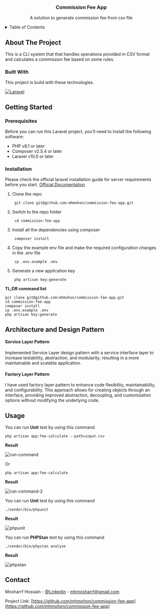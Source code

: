 <!-- PROJECT INFO -->
<div align="center">
  <h3 align="center">Commission Fee App</h3>
  <p align="center">
    A solution to generate commission fee from csv file
  </p>
</div>



<!-- TABLE OF CONTENTS -->
<details>
  <summary>Table of Contents</summary>
  <ol>
    <li>
      <a href="#about-the-project">About The Project</a>
      <ul>
        <li><a href="#built-with">Built With</a></li>
      </ul>
    </li>
    <li>
      <a href="#getting-started">Getting Started</a>
      <ul>
        <li><a href="#prerequisites">Prerequisites</a></li>
        <li><a href="#installation">Installation</a></li>
      </ul>
    </li>
    <li><a href="#architecture-and-design-pattern">Architecture and Design Pattern</a></li>
    <li><a href="#usage">Usage</a></li>
    <li><a href="#contact">Contact</a></li>
  </ol>
</details>



<!-- ABOUT THE PROJECT -->
## About The Project

This is a CLI system that that handles operations provided in CSV format and calculates a commission fee based on some rules.

### Built With

This project is build with these technologies.

[![Laravel][Laravel.com]][Laravel-url]

<!-- GETTING STARTED -->
## Getting Started

### Prerequisites

Before you can run this Laravel project, you'll need to install the following software:

- PHP v8.1 or later
- Composer v2.5.4 or later
- Laravel v10.0 or later

### Installation
Please check the official laravel installation guide for server requirements before you start. [Official Documentation](https://laravel.com/docs/10.x)

1. Clone the repo

		git clone git@github.com:mhmohon/commission-fee-app.git
	
2. Switch to the repo folder

		cd commission-fee-app
	
3. Install all the dependencies using composer

		composer install
	
4. Copy the example env file and make the required configuration changes in the .env file

		cp .env.example .env
	
5. Generate a new application key

		php artisan key:generate
	
**TL;DR command list**

    git clone git@github.com:mhmohon/commission-fee-app.git
    cd commission-fee-app
    composer install
    cp .env.example .env
    php artisan key:generate

<!-- Architecture and Design Pattern -->
## Architecture and Design Pattern
#### Service Layer Pattern
Implemented Service Layer design pattern with a service interface layer to increase testability, abstraction, and modularity, resulting in a more maintainable and scalable application.

#### Factory Layer Pattern
I have used factory layer pattern to enhance code flexibility, maintainability, and configurability. This approach allows for creating objects through an interface, providing improved abstraction, decoupling, and customization options without modifying the underlying code.


<!-- USAGE EXAMPLES -->
## Usage
You can run **Unit** test by using this command

	php artisan app:fee-calculate --path=input.csv
	
**Result**

![run-command][run-command]

Or

    php artisan app:fee-calculate
	
**Result**

![run-command-2][run-command-2]

You can run **Unit** test by using this command

	./vendor/bin/phpunit
	
**Result**

![phpunit][phpunit]

You can run **PHPStan** test by using this command

	./vendor/bin/phpstan analyse
	
**Result**

![phpstan][phpstan]




<!-- CONTACT -->
## Contact

Mosharrf Hossain - [@Linkedin](https://www.linkedin.com/in/mhmohon/) - mhmosharrf@gmail.com

Project Link: [https://github.com/mhmohon/commission-fee-app](https://github.com/mhmohon/commission-fee-app)



<!-- MARKDOWN LINKS & IMAGES -->
<!-- https://www.markdownguide.org/basic-syntax/#reference-style-links -->
[linkedin-url]: https://linkedin.com/in/mhmohon
[product-screenshot]: images/screenshot.png
[Next.js]: https://img.shields.io/badge/next.js-000000?style=for-the-badge&logo=nextdotjs&logoColor=white
[Vue.js]: https://img.shields.io/badge/Vue.js-35495E?style=for-the-badge&logo=vuedotjs&logoColor=4FC08D
[Vue-url]: https://vuejs.org/
[Laravel.com]: https://img.shields.io/badge/Laravel-FF2D20?style=for-the-badge&logo=laravel&logoColor=white
[Laravel-url]: https://laravel.com
[Bootstrap.com]: https://img.shields.io/badge/Bootstrap-563D7C?style=for-the-badge&logo=bootstrap&logoColor=white
[Bootstrap-url]: https://getbootstrap.com
[tailwindcss.com]: https://img.shields.io/badge/tailwindcss-0769AD?style=for-the-badge&logo=tailwindcss&logoColor=white
[tailwindcss-url]: https://tailwindcss.com 
[run-command]: https://i.ibb.co/gtnV28N/Screenshot-2023-04-17-at-7-47-44-PM.png
[run-command-2]: https://i.ibb.co/BLSF3VN/Screenshot-2023-04-17-at-7-48-22-PM.png
[phpunit]: https://i.ibb.co/86RHM3Q/Screenshot-2023-04-17-at-7-46-34-PM.png
[phpstan]: https://i.ibb.co/RYcd4zm/Screenshot-2023-04-17-at-8-02-20-PM.png
